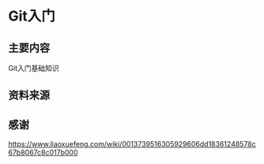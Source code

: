 # Git入门

## 主要内容
Git入门基础知识

## 资料来源

## 感谢
https://www.liaoxuefeng.com/wiki/0013739516305929606dd18361248578c67b8067c8c017b000